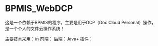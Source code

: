 BPMIS_WebDCP
============

这是一个依赖于BPMIS的程序，主要是用于DCP（Doc Cloud Personal）操作，是一个个人的文件云操作系统！

主要技术采用：\n
  前端：
  后端：Java+
  插件：
